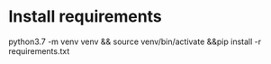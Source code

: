 # Install requirements
python3.7 -m venv venv && source venv/bin/activate &&pip install -r requirements.txt
